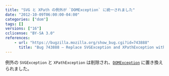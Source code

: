 ```yaml
---
title: "SVG と XPath の例外が `DOMException` に統一されました"
date: "2012-10-09T06:00:00-04:00"
categories: ["dom"]
tags: []
versions: ["16"]
cclicense: "BY-SA 3.0"
references:
    - url: "https://bugzilla.mozilla.org/show_bug.cgi?id=743888"
      title: "Bug 743888 – Replace SVGException and XPathException with DOMException"
---
```

例外の `SVGException` と `XPathException` は削除され、[`DOMException`](https://developer.mozilla.org/ja/docs/Web/API/DOMException) に置き換えられました。

